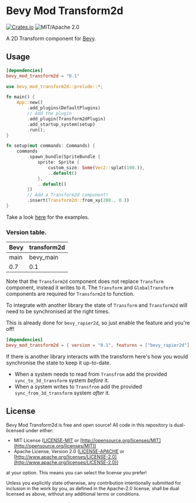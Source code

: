 # Bevy Mod Transform2d
[![Crates.io](https://img.shields.io/crates/v/bevy_mod_transform2d.svg)](https://crates.io/crates/bevy_mod_transform2d)
![MIT/Apache 2.0](https://img.shields.io/badge/license-MIT%2FApache-blue.svg)

A 2D Transform component for [Bevy](https://github.com/bevyengine/bevy).

## Usage
```toml
[dependencies]
bevy_mod_transform2d = "0.1"
```
```rust
use bevy_mod_transform2d::prelude::*;

fn main() {
    App::new()
        .add_plugins(DefaultPlugins)
        // Add the plugin
        .add_plugin(Transform2dPlugin)
        .add_startup_system(setup)
        .run();
}

fn setup(mut commands: Commands) {
    commands
        .spawn_bundle(SpriteBundle {
            sprite: Sprite {
                custom_size: Some(Vec2::splat(100.)),
                ..default()
            },
            ..default()
        })
        // Add a Transform2d component!
        .insert(Transform2d::from_xy(200., 0.))
}
```

Take a look [here](examples) for the examples.

### Version table.

|Bevy  |transform2d|
|-     |-          |
| main |bevy_main  |
| 0.7  |0.1        |

Note that the `Transform2d` component does not replace `Transform` component, instead it writes to it. The `Transform` and `GlobalTransform` components are required for `Transform2d` to function.

To integrate with another library the state of `Transform` and `Transform2d` will need to be synchronised at the right times.

This is already done for `bevy_rapier2d`, so just enable the feature and you're off!

```toml
[dependencies]
bevy_mod_transform2d = { version = "0.1", features = ["bevy_rapier2d"] }
```

If there is another library interacts with the transform here's how you would synchronise the state to keep it up-to-date.

* When a system needs to read from `Transfrom` add the provided `sync_to_3d_transform` system *before* it.
* When a system writes to `Transfrom` add the provided `sync_from_3d_transform` system *after* it.

## License
<span style="font-size: .9em">

Bevy Mod Transform2d is free and open source! All code in this repository is dual-licensed under either:

* MIT License ([LICENSE-MIT](LICENSE-MIT) or [http://opensource.org/licenses/MIT](http://opensource.org/licenses/MIT))
* Apache License, Version 2.0 ([LICENSE-APACHE](LICENSE-APACHE) or [http://www.apache.org/licenses/LICENSE-2.0](http://www.apache.org/licenses/LICENSE-2.0))

at your option. This means you can select the license you prefer!

Unless you explicitly state otherwise, any contribution intentionally submitted
for inclusion in the work by you, as defined in the Apache-2.0 license, shall be dual licensed as above, without any
additional terms or conditions.

</span>
